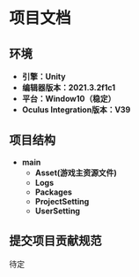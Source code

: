 # 项目文档  
## 环境  
* **引擎：Unity**  
* **编辑器版本：2021.3.2f1c1**
* **平台：Window10（稳定）**
* **Oculus Integration版本：V39**

## 项目结构  
* **main**
  * **Asset(游戏主资源文件)** 
  * **Logs**
  * **Packages**
  * **ProjectSetting**
  * **UserSetting**

## 提交项目贡献规范  
待定




